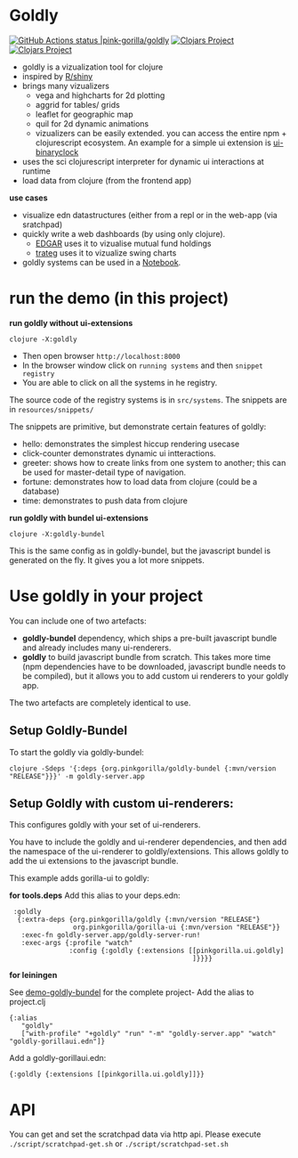 # Goldly 
[![GitHub Actions status |pink-gorilla/goldly](https://github.com/pink-gorilla/goldly/workflows/CI/badge.svg)](https://github.com/pink-gorilla/goldly/actions?workflow=CI)
[![Clojars Project](https://img.shields.io/clojars/v/org.pinkgorilla/goldly.svg)](https://clojars.org/org.pinkgorilla/goldly)
[![Clojars Project](https://img.shields.io/clojars/v/org.pinkgorilla/goldly-bundel.svg)](https://clojars.org/org.pinkgorilla/goldly-bundel)

- goldly is a vizualization tool for clojure
- inspired by [R/shiny](https://shiny.rstudio.com/)
- brings many vizualizers 
  - vega and highcharts for 2d plotting
  - aggrid for tables/ grids
  - leaflet for geographic map
  - quil for 2d dynamic animations
  - vizualizers can be easily extended. you can access the entire npm + clojurescript ecosystem.
    An example for a simple ui extension is [ui-binaryclock](https://github.com/pink-gorilla/ui-binary-clock)
- uses the sci clojurescript interpreter for dynamic ui interactions at runtime
- load data from clojure (from the frontend app)

**use cases**
- visualize edn datastructures (either from a repl or in the web-app (via sratchpad) 
- quickly write a web dashboards (by using only clojure). 
  - [EDGAR](https://github.com/clojure-quant/edgar) uses it to vizualise mutual fund holdings
  - [trateg](https://github.com/clojure-quant/trateg) uses it to vizualize swing charts
- goldly systems can be used in a [Notebook](https://github.com/pink-gorilla/gorilla-notebook).

# run the demo (in this project)

**run goldly without ui-extensions**

```
clojure -X:goldly
```

- Then open browser `http://localhost:8000`
- In the browser window click on `running systems` and then `snippet registry`
- You are able to click on all the systems in he registry.

The source code of the registry systems is in `src/systems`.
The snippets are in `resources/snippets/`

The snippets are primitive, but demonstrate certain features of goldly:
- hello: demonstrates the simplest hiccup rendering usecase
- click-counter demonstrates dynamic ui intteractions.
- greeter: shows how to create links from one system to another; this can be 
  used for master-detail type of navigation.
- fortune: demonstrates how to load data from clojure (could be a database)
- time: demonstrates to push data from clojure

**run goldly with bundel ui-extensions**

```
clojure -X:goldly-bundel
```

This is the same config as in goldly-bundel, but the javascript bundel is generated on the fly. 
It gives you a lot more snippets.



# Use goldly in your project

You can include one of two artefacts:
- **goldly-bundel** dependency, which ships a pre-built javascript bundle and already includes many ui-renderers. 
- **goldly** to build javascript bundle from scratch. 
  This takes more time (npm dependencies have to be downloaded, javascript bundle needs to be compiled), 
  but it allows you to add custom ui renderers to your goldly app.

The two artefacts are completely identical to use.

## Setup Goldly-Bundel

To start the goldly via goldly-bundel:

```
clojure -Sdeps '{:deps {org.pinkgorilla/goldly-bundel {:mvn/version "RELEASE"}}}' -m goldly-server.app
```

## Setup Goldly with custom ui-renderers:

This configures goldly with your set of ui-renderers.

You have to include the goldly and ui-renderer dependencies, and then add the
namespace of the ui-renderer to goldly/extensions. This allows goldly to 
add the ui extensions to the javascript bundle.

This example adds gorilla-ui to goldly:

**for tools.deps**
Add this alias to your deps.edn:

```
 :goldly
  {:extra-deps {org.pinkgorilla/goldly {:mvn/version "RELEASE"}
                org.pinkgorilla/gorilla-ui {:mvn/version "RELEASE"}}
   :exec-fn goldly-server.app/goldly-server-run!
   :exec-args {:profile "watch"
               :config {:goldly {:extensions [[pinkgorilla.ui.goldly]
                                              ]}}}}
```

**for leiningen**

See [demo-goldly-bundel](https://github.com/pink-gorilla/demo-goldly-bundel) for the complete project-
Add the alias to project.clj
```
{:alias
   "goldly"
   ["with-profile" "+goldly" "run" "-m" "goldly-server.app" "watch" "goldly-gorillaui.edn"]}

```
Add a goldly-gorillaui.edn:
```
{:goldly {:extensions [[pinkgorilla.ui.goldly]]}}
```

# API

You can get and set the scratchpad data via http api.
Please execute `./script/scratchpad-get.sh` or `./script/scratchpad-set.sh`

